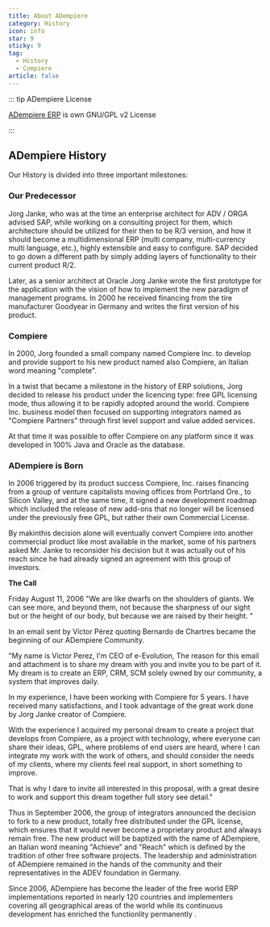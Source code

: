 ```yaml
---
title: About ADempiere
category: History
icon: info
star: 9
sticky: 9
tag:
  - History
  - Compiere
article: false
---
```


::: tip ADempiere License

[ADempiere ERP](http://adempiere.net/) is own GNU/GPL v2 License

:::

## ADempiere History

Our History is divided into three important milestones:

### Our Predecessor

Jorg Janke, who was at the time an enterprise architect for ADV / ORGA advised SAP, while working on a consulting project for them, which architecture should be utilized for their then to be R/3 version, and how it should become a multidimensional ERP (multi company, multi-currency multi language, etc.), highly extensible and easy to configure. SAP decided to go down a different path by simply adding layers of functionality to their current product R/2.

Later, as a senior architect at Oracle Jorg Janke wrote the first prototype for the application with the vision of how to implement the new paradigm of management programs. In 2000 he received financing from the tire manufacturer Goodyear in Germany and writes the first version of his product.

### Compiere

In 2000, Jorg founded a small company named Compiere Inc. to develop and provide support to his new product named also Compiere, an Italian word meaning "complete".

In a twist that became a milestone in the history of ERP solutions, Jorg decided to release his product under the licencing type: free GPL licensing mode, thus allowing it to be rapidly adopted around the world. Compiere Inc. business model then focused on supporting integrators named as "Compiere Partners" through first level support and value added services.

At that time it was possible to offer Compiere on any platform since it was developed in 100% Java and Oracle as the database.

### ADempiere is Born

In 2006 triggered by its product success Compiere, Inc. raises financing from a group of venture capitalists moving offices from Portrland Ore., to Silicon Valley, and at the same time, it signed a new development roadmap which included the release of new add-ons that no longer will be licensed under the previously free GPL, but rather their own Commercial License.

By makinthis decision alone will eventually convert Compiere into another commercial product like most available in the market, some of his partners asked Mr. Janke to reconsider his decision but it was actually out of his reach since he had already signed an agreement with this group of investors.

**The Call**

Friday August 11, 2006 "We are like dwarfs on the shoulders of giants. We can see more, and beyond them, not because the sharpness of our sight but or the height of our body, but because we are raised by their height. "

In an email sent by Víctor Pérez quoting Bernardo de Chartres became the beginning of our ADempiere Community.

"My name is Victor Perez, I'm CEO of e-Evolution, The reason for this email and attachment is to share my dream with you and invite you to be part of it. My dream is to create an ERP, CRM, SCM solely owned by our community, a system that improves daily.

In my experience, I have been working with Compiere for 5 years. I have received many satisfactions, and I took advantage of the great work done by Jorg Janke creator of Compiere.

With the experience I acquired my personal dream to create a project that develops from Compiere, as a project with technology, where everyone can share their ideas, GPL, where problems of end users are heard, where I can integrate my work with the work of others, and should consider the needs of my clients, where my clients feel real support, in short something to improve.

That is why I dare to invite all interested in this proposal, with a great desire to work and support this dream together full story see detail."

Thus in September 2006, the group of integrators announced the decision to fork to a new product, totally free distributed under the GPL license, which ensures that it would never become a proprietary product and always remain free. The new product will be baptized with the name of ADempiere, an Italian word meaning "Achieve" and "Reach" which is defined by the tradition of other free software projects. The leadership and administration of ADempiere remained in the hands of the community and their representatives in the ADEV foundation in Germany.

Since 2006, ADempiere has become the leader of the free world ERP implementations reported in nearly 120 countries and implementers covering all geographical areas of the world while its continuous development has enriched the functionlity permanently .

